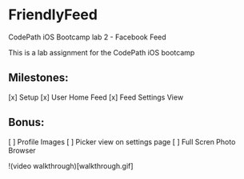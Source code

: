 # FriendlyFeed
CodePath iOS Bootcamp lab 2 - Facebook Feed

This is a lab assignment for the CodePath iOS bootcamp

## Milestones:
 [x] Setup
 [x] User Home Feed
 [x] Feed Settings View

## Bonus:
 [ ] Profile Images
 [ ] Picker view on settings page
 [ ] Full Scren Photo Browser


!(video walkthrough)[walkthrough.gif]
